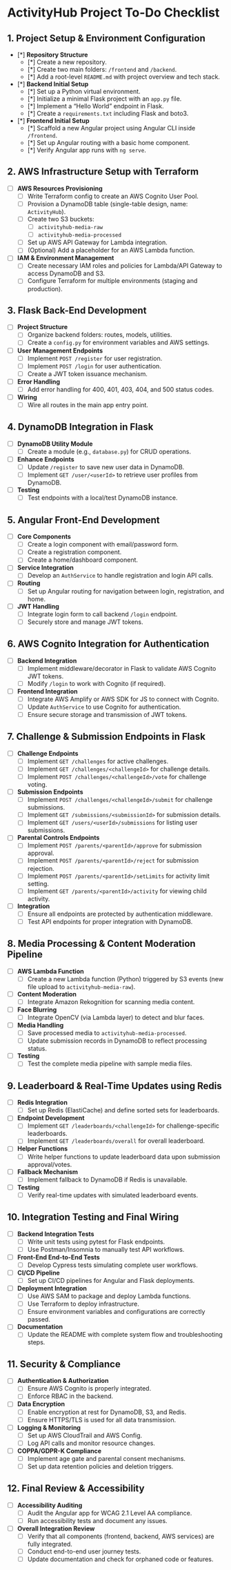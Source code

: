 # ActivityHub Project To-Do Checklist

## 1. Project Setup & Environment Configuration

- [*] **Repository Structure**
  - [*] Create a new repository.
  - [*] Create two main folders: `/frontend` and `/backend`.
  - [*] Add a root-level `README.md` with project overview and tech stack.
- [*] **Backend Initial Setup**
  - [*] Set up a Python virtual environment.
  - [*] Initialize a minimal Flask project with an `app.py` file.
  - [*] Implement a “Hello World” endpoint in Flask.
  - [*] Create a `requirements.txt` including Flask and boto3.
- [*] **Frontend Initial Setup**
  - [*] Scaffold a new Angular project using Angular CLI inside `/frontend`.
  - [*] Set up Angular routing with a basic home component.
  - [*] Verify Angular app runs with `ng serve`.

## 2. AWS Infrastructure Setup with Terraform

- [ ] **AWS Resources Provisioning**
  - [ ] Write Terraform config to create an AWS Cognito User Pool.
  - [ ] Provision a DynamoDB table (single-table design, name: `ActivityHub`).
  - [ ] Create two S3 buckets:
    - [ ] `activityhub-media-raw`
    - [ ] `activityhub-media-processed`
  - [ ] Set up AWS API Gateway for Lambda integration.
  - [ ] (Optional) Add a placeholder for an AWS Lambda function.
- [ ] **IAM & Environment Management**
  - [ ] Create necessary IAM roles and policies for Lambda/API Gateway to access DynamoDB and S3.
  - [ ] Configure Terraform for multiple environments (staging and production).

## 3. Flask Back-End Development

- [ ] **Project Structure**
  - [ ] Organize backend folders: routes, models, utilities.
  - [ ] Create a `config.py` for environment variables and AWS settings.
- [ ] **User Management Endpoints**
  - [ ] Implement `POST /register` for user registration.
  - [ ] Implement `POST /login` for user authentication.
  - [ ] Create a JWT token issuance mechanism.
- [ ] **Error Handling**
  - [ ] Add error handling for 400, 401, 403, 404, and 500 status codes.
- [ ] **Wiring**
  - [ ] Wire all routes in the main app entry point.

## 4. DynamoDB Integration in Flask

- [ ] **DynamoDB Utility Module**
  - [ ] Create a module (e.g., `database.py`) for CRUD operations.
- [ ] **Enhance Endpoints**
  - [ ] Update `/register` to save new user data in DynamoDB.
  - [ ] Implement `GET /user/<userId>` to retrieve user profiles from DynamoDB.
- [ ] **Testing**
  - [ ] Test endpoints with a local/test DynamoDB instance.

## 5. Angular Front-End Development

- [ ] **Core Components**
  - [ ] Create a login component with email/password form.
  - [ ] Create a registration component.
  - [ ] Create a home/dashboard component.
- [ ] **Service Integration**
  - [ ] Develop an `AuthService` to handle registration and login API calls.
- [ ] **Routing**
  - [ ] Set up Angular routing for navigation between login, registration, and home.
- [ ] **JWT Handling**
  - [ ] Integrate login form to call backend `/login` endpoint.
  - [ ] Securely store and manage JWT tokens.

## 6. AWS Cognito Integration for Authentication

- [ ] **Backend Integration**
  - [ ] Implement middleware/decorator in Flask to validate AWS Cognito JWT tokens.
  - [ ] Modify `/login` to work with Cognito (if required).
- [ ] **Frontend Integration**
  - [ ] Integrate AWS Amplify or AWS SDK for JS to connect with Cognito.
  - [ ] Update `AuthService` to use Cognito for authentication.
  - [ ] Ensure secure storage and transmission of JWT tokens.

## 7. Challenge & Submission Endpoints in Flask

- [ ] **Challenge Endpoints**
  - [ ] Implement `GET /challenges` for active challenges.
  - [ ] Implement `GET /challenges/<challengeId>` for challenge details.
  - [ ] Implement `POST /challenges/<challengeId>/vote` for challenge voting.
- [ ] **Submission Endpoints**
  - [ ] Implement `POST /challenges/<challengeId>/submit` for challenge submissions.
  - [ ] Implement `GET /submissions/<submissionId>` for submission details.
  - [ ] Implement `GET /users/<userId>/submissions` for listing user submissions.
- [ ] **Parental Controls Endpoints**
  - [ ] Implement `POST /parents/<parentId>/approve` for submission approval.
  - [ ] Implement `POST /parents/<parentId>/reject` for submission rejection.
  - [ ] Implement `POST /parents/<parentId>/setLimits` for activity limit setting.
  - [ ] Implement `GET /parents/<parentId>/activity` for viewing child activity.
- [ ] **Integration**
  - [ ] Ensure all endpoints are protected by authentication middleware.
  - [ ] Test API endpoints for proper integration with DynamoDB.

## 8. Media Processing & Content Moderation Pipeline

- [ ] **AWS Lambda Function**
  - [ ] Create a new Lambda function (Python) triggered by S3 events (new file upload to `activityhub-media-raw`).
- [ ] **Content Moderation**
  - [ ] Integrate Amazon Rekognition for scanning media content.
- [ ] **Face Blurring**
  - [ ] Integrate OpenCV (via Lambda layer) to detect and blur faces.
- [ ] **Media Handling**
  - [ ] Save processed media to `activityhub-media-processed`.
  - [ ] Update submission records in DynamoDB to reflect processing status.
- [ ] **Testing**
  - [ ] Test the complete media pipeline with sample media files.

## 9. Leaderboard & Real-Time Updates using Redis

- [ ] **Redis Integration**
  - [ ] Set up Redis (ElastiCache) and define sorted sets for leaderboards.
- [ ] **Endpoint Development**
  - [ ] Implement `GET /leaderboards/<challengeId>` for challenge-specific leaderboards.
  - [ ] Implement `GET /leaderboards/overall` for overall leaderboard.
- [ ] **Helper Functions**
  - [ ] Write helper functions to update leaderboard data upon submission approval/votes.
- [ ] **Fallback Mechanism**
  - [ ] Implement fallback to DynamoDB if Redis is unavailable.
- [ ] **Testing**
  - [ ] Verify real-time updates with simulated leaderboard events.

## 10. Integration Testing and Final Wiring

- [ ] **Backend Integration Tests**
  - [ ] Write unit tests using pytest for Flask endpoints.
  - [ ] Use Postman/Insomnia to manually test API workflows.
- [ ] **Front-End End-to-End Tests**
  - [ ] Develop Cypress tests simulating complete user workflows.
- [ ] **CI/CD Pipeline**
  - [ ] Set up CI/CD pipelines for Angular and Flask deployments.
- [ ] **Deployment Integration**
  - [ ] Use AWS SAM to package and deploy Lambda functions.
  - [ ] Use Terraform to deploy infrastructure.
  - [ ] Ensure environment variables and configurations are correctly passed.
- [ ] **Documentation**
  - [ ] Update the README with complete system flow and troubleshooting steps.

## 11. Security & Compliance

- [ ] **Authentication & Authorization**
  - [ ] Ensure AWS Cognito is properly integrated.
  - [ ] Enforce RBAC in the backend.
- [ ] **Data Encryption**
  - [ ] Enable encryption at rest for DynamoDB, S3, and Redis.
  - [ ] Ensure HTTPS/TLS is used for all data transmission.
- [ ] **Logging & Monitoring**
  - [ ] Set up AWS CloudTrail and AWS Config.
  - [ ] Log API calls and monitor resource changes.
- [ ] **COPPA/GDPR-K Compliance**
  - [ ] Implement age gate and parental consent mechanisms.
  - [ ] Set up data retention policies and deletion triggers.

## 12. Final Review & Accessibility

- [ ] **Accessibility Auditing**
  - [ ] Audit the Angular app for WCAG 2.1 Level AA compliance.
  - [ ] Run accessibility tests and document any issues.
- [ ] **Overall Integration Review**
  - [ ] Verify that all components (frontend, backend, AWS services) are fully integrated.
  - [ ] Conduct end-to-end user journey tests.
  - [ ] Update documentation and check for orphaned code or features.
